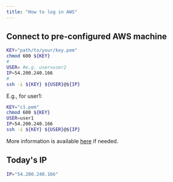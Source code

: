 ```yaml
---
title: "How to log in AWS"
---
```


## Connect to pre-configured AWS machine

```sh
KEY="path/to/your/key.pem"
chmod 600 ${KEY}
#
USER= #e.g. user=user2
IP=54.200.240.166
#
ssh -i ${KEY} ${USER}@${IP}
```

E.g., for user1: 

```sh
KEY="c1.pem"
chmod 600 ${KEY}
USER=user1
IP=54.200.240.166
ssh -i ${KEY} ${USER}@${IP}
```

More information is available [here](/{{<myPackageUrl>}}docs/Connection_to_the_Amazon_EC2_service_.pdf) if needed. 

## Today's IP

```sh
IP="54.200.240.166"
```